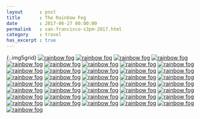 ```yaml
---
layout      : post
title       : The Rainbow Fog
date        : 2017-06-27 00:00:00
permalink   : san-francisco-s3pm-2017.html
category    : travel
has_excerpt : true
---
```


{:.img5grid}
<a data-fancybox="rainbowfog" href="https://scontent-cdg2-1.cdninstagram.com/vp/9ea5ed87eefd224745bc2f507f0cbb14/5B707468/t51.2885-15/e35/19380028_317758618676676_607649782604759040_n.jpg"><img alt="rainbow fog" src="https://scontent-cdg2-1.cdninstagram.com/vp/9ea5ed87eefd224745bc2f507f0cbb14/5B707468/t51.2885-15/e35/19380028_317758618676676_607649782604759040_n.jpg" /></a>
<a data-fancybox="rainbowfog" href="https://scontent-cdg2-1.cdninstagram.com/vp/5f7b6c956ad0fc88f9d571ffd2cbfe36/5B5B3962/t51.2885-15/e35/19379930_241195583064996_7700553006525186048_n.jpg"><img alt="rainbow fog" src="https://scontent-cdg2-1.cdninstagram.com/vp/5f7b6c956ad0fc88f9d571ffd2cbfe36/5B5B3962/t51.2885-15/e35/19379930_241195583064996_7700553006525186048_n.jpg" /></a>
<a data-fancybox="rainbowfog" href="https://scontent-cdg2-1.cdninstagram.com/vp/3ea676dcb75e174bdbbb620f1fc124f9/5B68A6AB/t51.2885-15/e35/19379302_273654619707073_8183961273726140416_n.jpg"><img alt="rainbow fog" src="https://scontent-cdg2-1.cdninstagram.com/vp/3ea676dcb75e174bdbbb620f1fc124f9/5B68A6AB/t51.2885-15/e35/19379302_273654619707073_8183961273726140416_n.jpg" /></a>
<a data-fancybox="rainbowfog" href="https://scontent-cdg2-1.cdninstagram.com/vp/b881fd54ac10e1d3d17d9cd5dee12c7a/5B6686B9/t51.2885-15/e35/19425176_691155821077143_3140969734581780480_n.jpg"><img alt="rainbow fog" src="https://scontent-cdg2-1.cdninstagram.com/vp/b881fd54ac10e1d3d17d9cd5dee12c7a/5B6686B9/t51.2885-15/e35/19425176_691155821077143_3140969734581780480_n.jpg" /></a>
<a data-fancybox="rainbowfog" href="https://scontent-cdg2-1.cdninstagram.com/vp/06c23c3800196a9a8881651a189bca4e/5B720BD9/t51.2885-15/e35/19425432_316942915410243_7996849228179570688_n.jpg"><img alt="rainbow fog" src="https://scontent-cdg2-1.cdninstagram.com/vp/06c23c3800196a9a8881651a189bca4e/5B720BD9/t51.2885-15/e35/19425432_316942915410243_7996849228179570688_n.jpg" /></a>
<a data-fancybox="rainbowfog" href="https://scontent-cdg2-1.cdninstagram.com/vp/0db819515267d795747b2eb27e3151a4/5B544E55/t51.2885-15/e35/19436365_491954651142872_5012716001142243328_n.jpg"><img alt="rainbow fog" src="https://scontent-cdg2-1.cdninstagram.com/vp/0db819515267d795747b2eb27e3151a4/5B544E55/t51.2885-15/e35/19436365_491954651142872_5012716001142243328_n.jpg" /></a>
<a data-fancybox="rainbowfog" href="https://scontent-cdg2-1.cdninstagram.com/vp/61edeb079380cfdad1fbd6ee9dc74f8f/5B703FA9/t51.2885-15/e35/19380003_1901847976771705_7382252524952092672_n.jpg"><img alt="rainbow fog" src="https://scontent-cdg2-1.cdninstagram.com/vp/61edeb079380cfdad1fbd6ee9dc74f8f/5B703FA9/t51.2885-15/e35/19380003_1901847976771705_7382252524952092672_n.jpg" /></a>
<a data-fancybox="rainbowfog" href="https://scontent-cdg2-1.cdninstagram.com/vp/c3d67af30178d1964d71142887e621c8/5B715B29/t51.2885-15/e35/19380050_240496013132561_9193296841897148416_n.jpg"><img alt="rainbow fog" src="https://scontent-cdg2-1.cdninstagram.com/vp/c3d67af30178d1964d71142887e621c8/5B715B29/t51.2885-15/e35/19380050_240496013132561_9193296841897148416_n.jpg" /></a>
<a data-fancybox="rainbowfog" href="https://scontent-cdg2-1.cdninstagram.com/vp/9919088c6a40fe59cdc16629f1499e43/5B612F41/t51.2885-15/e35/19436490_1861198004203135_5089661783359094784_n.jpg"><img alt="rainbow fog" src="https://scontent-cdg2-1.cdninstagram.com/vp/9919088c6a40fe59cdc16629f1499e43/5B612F41/t51.2885-15/e35/19436490_1861198004203135_5089661783359094784_n.jpg" /></a>
<a data-fancybox="rainbowfog" href="https://scontent-cdg2-1.cdninstagram.com/vp/7560f2cbb0875e2153ceba07047e0b23/5B5D7832/t51.2885-15/e35/19424672_562178957239668_8964751002032930816_n.jpg"><img alt="rainbow fog" src="https://scontent-cdg2-1.cdninstagram.com/vp/7560f2cbb0875e2153ceba07047e0b23/5B5D7832/t51.2885-15/e35/19424672_562178957239668_8964751002032930816_n.jpg" /></a><!--more-->
<a data-fancybox="rainbowfog" href="https://scontent-cdg2-1.cdninstagram.com/vp/06bc4b8e09c72cc134480e3a8a09c013/5B5AAF27/t51.2885-15/e35/19424640_1940650599505599_498637353649176576_n.jpg"><img alt="rainbow fog" src="https://scontent-cdg2-1.cdninstagram.com/vp/06bc4b8e09c72cc134480e3a8a09c013/5B5AAF27/t51.2885-15/e35/19424640_1940650599505599_498637353649176576_n.jpg" /></a>
<a data-fancybox="rainbowfog" href="https://scontent-cdg2-1.cdninstagram.com/vp/7ffff7d846ca5a97e98f19fbe2275db5/5B56BD33/t51.2885-15/e35/19379646_1704601403170008_8572706219750326272_n.jpg"><img alt="rainbow fog" src="https://scontent-cdg2-1.cdninstagram.com/vp/7ffff7d846ca5a97e98f19fbe2275db5/5B56BD33/t51.2885-15/e35/19379646_1704601403170008_8572706219750326272_n.jpg" /></a>
<a data-fancybox="rainbowfog" href="https://scontent-cdg2-1.cdninstagram.com/vp/174258d13084098e137df862c5a6e771/5B5DE07E/t51.2885-15/e35/19428989_1361939437230704_7448514928207462400_n.jpg"><img alt="rainbow fog" src="https://scontent-cdg2-1.cdninstagram.com/vp/174258d13084098e137df862c5a6e771/5B5DE07E/t51.2885-15/e35/19428989_1361939437230704_7448514928207462400_n.jpg" /></a>
<a data-fancybox="rainbowfog" href="https://scontent-cdg2-1.cdninstagram.com/vp/88efd53a29c3595784cacb56793b8439/5B609F12/t51.2885-15/e35/19425566_310145912764368_6625272420297080832_n.jpg"><img alt="rainbow fog" src="https://scontent-cdg2-1.cdninstagram.com/vp/88efd53a29c3595784cacb56793b8439/5B609F12/t51.2885-15/e35/19425566_310145912764368_6625272420297080832_n.jpg" /></a>
<a data-fancybox="rainbowfog" href="https://scontent-cdg2-1.cdninstagram.com/vp/b521d596030cdae6e7e15c48ed1ba9f1/5B52564A/t51.2885-15/e35/19429079_316640788793990_5423583799722115072_n.jpg"><img alt="rainbow fog" src="https://scontent-cdg2-1.cdninstagram.com/vp/b521d596030cdae6e7e15c48ed1ba9f1/5B52564A/t51.2885-15/e35/19429079_316640788793990_5423583799722115072_n.jpg" /></a>
<a data-fancybox="rainbowfog" href="https://scontent-cdg2-1.cdninstagram.com/vp/be5008355afc9570f142039952725c6a/5B63B72E/t51.2885-15/e35/19424898_1470284009708863_19790749738467328_n.jpg"><img alt="rainbow fog" src="https://scontent-cdg2-1.cdninstagram.com/vp/be5008355afc9570f142039952725c6a/5B63B72E/t51.2885-15/e35/19424898_1470284009708863_19790749738467328_n.jpg" /></a>
<a data-fancybox="rainbowfog" href="https://scontent-cdg2-1.cdninstagram.com/vp/984aa7ff5bfa785a68b33782f3380fe6/5B51ABEF/t51.2885-15/e35/19379583_1783852834982358_7740559651929849856_n.jpg"><img alt="rainbow fog" src="https://scontent-cdg2-1.cdninstagram.com/vp/984aa7ff5bfa785a68b33782f3380fe6/5B51ABEF/t51.2885-15/e35/19379583_1783852834982358_7740559651929849856_n.jpg" /></a>
<a data-fancybox="rainbowfog" href="https://scontent-cdg2-1.cdninstagram.com/vp/754fcecc8a35901929c2991af0356b54/5B65A903/t51.2885-15/e35/19437148_1882307682024149_7302960011259412480_n.jpg"><img alt="rainbow fog" src="https://scontent-cdg2-1.cdninstagram.com/vp/754fcecc8a35901929c2991af0356b54/5B65A903/t51.2885-15/e35/19437148_1882307682024149_7302960011259412480_n.jpg" /></a>
<a data-fancybox="rainbowfog" href="https://scontent-cdg2-1.cdninstagram.com/vp/30243cd4f335822152760c7aecdd048f/5B502769/t51.2885-15/e35/19379656_496322244047877_5858254006408708096_n.jpg"><img alt="rainbow fog" src="https://scontent-cdg2-1.cdninstagram.com/vp/30243cd4f335822152760c7aecdd048f/5B502769/t51.2885-15/e35/19379656_496322244047877_5858254006408708096_n.jpg" /></a>
<a data-fancybox="rainbowfog" href="https://scontent-cdg2-1.cdninstagram.com/vp/f311407ffc6c9c6f032e2b5dfba647e7/5B606F25/t51.2885-15/e35/19379952_478583369168543_5279322655772639232_n.jpg"><img alt="rainbow fog" src="https://scontent-cdg2-1.cdninstagram.com/vp/f311407ffc6c9c6f032e2b5dfba647e7/5B606F25/t51.2885-15/e35/19379952_478583369168543_5279322655772639232_n.jpg" /></a>
<a data-fancybox="rainbowfog" href="https://scontent-cdg2-1.cdninstagram.com/vp/79ac5aa63169566d345cb8878322e527/5B706D78/t51.2885-15/e35/19428611_1887076218224206_130044716300369920_n.jpg"><img alt="rainbow fog" src="https://scontent-cdg2-1.cdninstagram.com/vp/79ac5aa63169566d345cb8878322e527/5B706D78/t51.2885-15/e35/19428611_1887076218224206_130044716300369920_n.jpg" /></a>
<a data-fancybox="rainbowfog" href="https://scontent-cdg2-1.cdninstagram.com/vp/92479947eb1fd2d60975dfc9c0f68146/5B58E025/t51.2885-15/e35/19425300_1066438773486230_2939169884430401536_n.jpg"><img alt="rainbow fog" src="https://scontent-cdg2-1.cdninstagram.com/vp/92479947eb1fd2d60975dfc9c0f68146/5B58E025/t51.2885-15/e35/19425300_1066438773486230_2939169884430401536_n.jpg" /></a>
<a data-fancybox="rainbowfog" href="https://scontent-cdg2-1.cdninstagram.com/vp/2de8b59af8572ecc6536b15232be65cf/5B4F5E9D/t51.2885-15/e35/19425255_184251228774443_7075781650327535616_n.jpg"><img alt="rainbow fog" src="https://scontent-cdg2-1.cdninstagram.com/vp/2de8b59af8572ecc6536b15232be65cf/5B4F5E9D/t51.2885-15/e35/19425255_184251228774443_7075781650327535616_n.jpg" /></a>
<a data-fancybox="rainbowfog" href="https://scontent-cdg2-1.cdninstagram.com/vp/3b599513f7e88fa26760e511046ab31a/5B703D28/t51.2885-15/e35/19379767_430600407310335_4104048058298269696_n.jpg"><img alt="rainbow fog" src="https://scontent-cdg2-1.cdninstagram.com/vp/3b599513f7e88fa26760e511046ab31a/5B703D28/t51.2885-15/e35/19379767_430600407310335_4104048058298269696_n.jpg" /></a>
<a data-fancybox="rainbowfog" href="https://scontent-cdg2-1.cdninstagram.com/vp/647d6a8390687d8de3295964798a2118/5B5045F3/t51.2885-15/e35/19428711_329603850806785_8218958780377858048_n.jpg"><img alt="rainbow fog" src="https://scontent-cdg2-1.cdninstagram.com/vp/647d6a8390687d8de3295964798a2118/5B5045F3/t51.2885-15/e35/19428711_329603850806785_8218958780377858048_n.jpg" /></a>
<a data-fancybox="rainbowfog" href="https://scontent-cdg2-1.cdninstagram.com/vp/d6ccef732b9003201435528e4884ea5c/5B623E40/t51.2885-15/e35/19425297_1905454393057111_8183086951528660992_n.jpg"><img alt="rainbow fog" src="https://scontent-cdg2-1.cdninstagram.com/vp/d6ccef732b9003201435528e4884ea5c/5B623E40/t51.2885-15/e35/19425297_1905454393057111_8183086951528660992_n.jpg" /></a>
<a data-fancybox="rainbowfog" href="https://scontent-cdg2-1.cdninstagram.com/vp/29fda56f216a2b9b43b02f173753b6b6/5B6C5525/t51.2885-15/e35/19428725_439428243100198_6834414718904434688_n.jpg"><img alt="rainbow fog" src="https://scontent-cdg2-1.cdninstagram.com/vp/29fda56f216a2b9b43b02f173753b6b6/5B6C5525/t51.2885-15/e35/19428725_439428243100198_6834414718904434688_n.jpg" /></a>
<a data-fancybox="rainbowfog" href="https://scontent-cdg2-1.cdninstagram.com/vp/596154207a32d285ecdc12443f201142/5B5FCEF7/t51.2885-15/e35/19428645_1885113305036490_4014877502076878848_n.jpg"><img alt="rainbow fog" src="https://scontent-cdg2-1.cdninstagram.com/vp/596154207a32d285ecdc12443f201142/5B5FCEF7/t51.2885-15/e35/19428645_1885113305036490_4014877502076878848_n.jpg" /></a>
<a data-fancybox="rainbowfog" href="https://scontent-cdg2-1.cdninstagram.com/vp/9eec0fd8ac6b08ddf9beb455a32187a5/5B516C62/t51.2885-15/e35/19379543_1916001068638543_940655532119687168_n.jpg"><img alt="rainbow fog" src="https://scontent-cdg2-1.cdninstagram.com/vp/9eec0fd8ac6b08ddf9beb455a32187a5/5B516C62/t51.2885-15/e35/19379543_1916001068638543_940655532119687168_n.jpg" /></a>
<a data-fancybox="rainbowfog" href="https://scontent-cdg2-1.cdninstagram.com/vp/0dc4521eec144fcb9a24a06e5878d74e/5B70B329/t51.2885-15/e35/19429077_490905347968102_281877277707337728_n.jpg"><img alt="rainbow fog" src="https://scontent-cdg2-1.cdninstagram.com/vp/0dc4521eec144fcb9a24a06e5878d74e/5B70B329/t51.2885-15/e35/19429077_490905347968102_281877277707337728_n.jpg" /></a>
<a data-fancybox="rainbowfog" href="https://scontent-cdg2-1.cdninstagram.com/vp/24781927ca4a50b53bc92e513668ae91/5B66533E/t51.2885-15/e35/19424617_799437683558760_8693285626994229248_n.jpg"><img alt="rainbow fog" src="https://scontent-cdg2-1.cdninstagram.com/vp/24781927ca4a50b53bc92e513668ae91/5B66533E/t51.2885-15/e35/19424617_799437683558760_8693285626994229248_n.jpg" /></a>
<a data-fancybox="rainbowfog" href="https://scontent-cdg2-1.cdninstagram.com/vp/8585c3db6bffdf0cae089aedb492f914/5B6D060F/t51.2885-15/e35/19379813_1904472809792950_3880507968457801728_n.jpg"><img alt="rainbow fog" src="https://scontent-cdg2-1.cdninstagram.com/vp/8585c3db6bffdf0cae089aedb492f914/5B6D060F/t51.2885-15/e35/19379813_1904472809792950_3880507968457801728_n.jpg" /></a>
<a data-fancybox="rainbowfog" href="https://scontent-cdg2-1.cdninstagram.com/vp/ae93ce4e6cc97d0490e82f0dc2e11f60/5B4FE37B/t51.2885-15/e35/19424836_1368013856607508_6810629894393823232_n.jpg"><img alt="rainbow fog" src="https://scontent-cdg2-1.cdninstagram.com/vp/ae93ce4e6cc97d0490e82f0dc2e11f60/5B4FE37B/t51.2885-15/e35/19424836_1368013856607508_6810629894393823232_n.jpg" /></a>
<a data-fancybox="rainbowfog" href="https://scontent-cdg2-1.cdninstagram.com/vp/32b9c54b750dbbd5ede732d2e69120b0/5B6BD839/t51.2885-15/e35/19379751_142605759644817_1366036244236075008_n.jpg"><img alt="rainbow fog" src="https://scontent-cdg2-1.cdninstagram.com/vp/32b9c54b750dbbd5ede732d2e69120b0/5B6BD839/t51.2885-15/e35/19379751_142605759644817_1366036244236075008_n.jpg" /></a>
<a data-fancybox="rainbowfog" href="https://scontent-cdg2-1.cdninstagram.com/vp/948641b4a59feb0257b6c6345eb6b30b/5B723BE6/t51.2885-15/e35/19228612_448092328894895_239503851919507456_n.jpg"><img alt="rainbow fog" src="https://scontent-cdg2-1.cdninstagram.com/vp/948641b4a59feb0257b6c6345eb6b30b/5B723BE6/t51.2885-15/e35/19228612_448092328894895_239503851919507456_n.jpg" /></a>
<a data-fancybox="rainbowfog" href="https://scontent-cdg2-1.cdninstagram.com/vp/0bacfcee89abc1bb78d8808fe16f956f/5B699865/t51.2885-15/e35/19436476_1883882321852715_8418031867462156288_n.jpg"><img alt="rainbow fog" src="https://scontent-cdg2-1.cdninstagram.com/vp/0bacfcee89abc1bb78d8808fe16f956f/5B699865/t51.2885-15/e35/19436476_1883882321852715_8418031867462156288_n.jpg" /></a>
<a data-fancybox="rainbowfog" href="https://scontent-cdg2-1.cdninstagram.com/vp/3a99932cc2539225c17475abce7b4690/5B55280B/t51.2885-15/e35/19379825_187632121769340_3677637567643123712_n.jpg"><img alt="rainbow fog" src="https://scontent-cdg2-1.cdninstagram.com/vp/3a99932cc2539225c17475abce7b4690/5B55280B/t51.2885-15/e35/19379825_187632121769340_3677637567643123712_n.jpg" /></a>
<a data-fancybox="rainbowfog" href="https://scontent-cdg2-1.cdninstagram.com/vp/826409d96c5ba824923bcf11288e325b/5B6DC077/t51.2885-15/e35/19367578_1362751137176148_5132835958554624000_n.jpg"><img alt="rainbow fog" src="https://scontent-cdg2-1.cdninstagram.com/vp/826409d96c5ba824923bcf11288e325b/5B6DC077/t51.2885-15/e35/19367578_1362751137176148_5132835958554624000_n.jpg" /></a>
<a data-fancybox="rainbowfog" href="https://scontent-cdg2-1.cdninstagram.com/vp/babeee7e13777594a703cda7dcfca932/5B52FAD5/t51.2885-15/e35/19367773_850343098465279_3356316731923496960_n.jpg"><img alt="rainbow fog" src="https://scontent-cdg2-1.cdninstagram.com/vp/babeee7e13777594a703cda7dcfca932/5B52FAD5/t51.2885-15/e35/19367773_850343098465279_3356316731923496960_n.jpg" /></a>
<a data-fancybox="rainbowfog" href="https://scontent-cdg2-1.cdninstagram.com/vp/8a6e5d9be46fe401af8052f8b68d8e48/5B6F45A9/t51.2885-15/e35/19436395_1732163447076338_1537883722609590272_n.jpg"><img alt="rainbow fog" src="https://scontent-cdg2-1.cdninstagram.com/vp/8a6e5d9be46fe401af8052f8b68d8e48/5B6F45A9/t51.2885-15/e35/19436395_1732163447076338_1537883722609590272_n.jpg" /></a>
